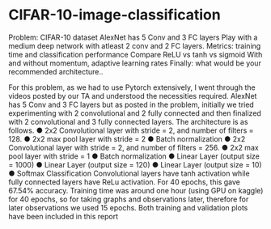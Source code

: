 # CIFAR-10-image-classification
Problem:
CIFAR-10 dataset 
AlexNet has 5 Conv and 3 FC layers 
Play with a medium deep network with atleast 2 conv and 2 FC layers. 
Metrics: training time and classification performance
Compare ReLU vs tanh vs sigmoid
With and without momentum, adaptive learning rates
Finally: what would be your recommended architecture..

For this problem, as we had to use Pytorch extensively, I went through the videos posted by
our TA and understood the necessities required. AlexNet has 5 Conv and 3 FC layers but as
posted in the problem, initially we tried experimenting with 2 convolutional and 2 fully
connected and then finalized with 2 convolutional and 3 fully connected layers.
The architecture is as follows.
● 2x2 Convolutional layer with stride = 2, and number of filters = 128.
● 2x2 max pool layer with stride = 2
● Batch normalization
● 2x2 Convolutional layer with stride = 2, and number of filters = 256.
● 2x2 max pool layer with stride = 1
● Batch normalization
● Linear Layer (output size = 1000)
● Linear Layer (output size = 120)
● Linear Layer (output size = 10)
● Softmax Classification
Convolutional layers have tanh activation while fully connected layers have ReLu activation.
For 40 epochs, this gave 67.54% accuracy.
Training time was around one hour (using GPU on kaggle) for 40 epochs, so for taking
graphs and observations later, therefore for later observations we used 15 epochs.
Both training and validation plots have been included in this report
